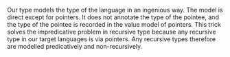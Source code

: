 Our type models the type of the language in an ingenious way. The model is direct except for pointers. It does not annotate the type of the pointee, and the type of the pointee is recorded in the value model of pointers. This trick solves the impredicative problem in recursive type because any recursive type in our target languages is via pointers. Any recursive types therefore are modelled predicatively and non-recursively.



